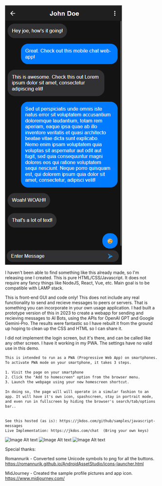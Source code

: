 ![Image Alt text](/images/screen2.png)


I haven't been able to find something like this already made, so I'm releasing one I created. This is pure HTML/CSS/Javascript. It does not require any fancy things like NodeJS, React, Vue, etc. Main goal is to be compatible with LAMP stack.

This is front-end GUI and code only! This does not include any real functionality to send and recieve messages to peers or servers. That is something you can incorporate in your own usage application. I had built a prototype version of this in 2023 to create a webapp for sending and recieving messages to AI Bots, using the APIs for OpenAI GPT and Google Gemini-Pro. The results were fantastic so I have rebuilt it from the ground up hoping to clean up the CSS and HTML so I can share it.

I did not implement the login screen, but it's there, and can be called like any other screen. I have it working in my PWA.
The settings have no valid use in this demo.

~~~~~~~~~~~~~~~~~~~~~~~~~~~~~~~~~~~~~~~~~~~~~~~~~~~~~~~~~~~~~~~~~~~~~~~~~~~~~~~~~~~~~~~~~~~~~~~~~~~~~~~~~~~~~~~~~~~~
This is intended to run as a PWA (Progressive Web App) on smartphones. To activate PWA mode on your smartphone, it takes 3 steps.

1. Visit the page on your smartphone
2. Click the "Add to homescreen" option from the browser menu.
3. Launch the webpage using your new homescreen shortcut.

In doing so, the page will will operate in a simular fashion to an app. It will have it's own icon, spashscreen, stay in portrait mode, and even run in fullscreen by hiding the browser's search/tab/options bar..


See this hosted (as is): https://jkdos.com/github/samples/javascript-messages 
Live Implementation: https://jkdos.com/chat  (Bring your own keys)
~~~~~~~~~~~~~~~~~~~~~~~~~~~~~~~~~~~~~~~~~~~~~~~~~~~~~~~~~~~~~~~~~~~~~~~~~~~~~~~~~~~~~~~~~~~~~~~~~~~~~~~~~~~~~~~~~~~~~~~~

![Image Alt text](/images/screen1.png)
![Image Alt text](/images/screen3.png)
![Image Alt text](/images/screen4.png)

Special thanks:

Romannurik - Converted some Unicode symbols to png for all the buttons.
https://romannurik.github.io/AndroidAssetStudio/icons-launcher.html

MidJourney - Created the sample profile pictures and app icon.
https://www.midjourney.com/
